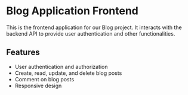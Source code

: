 # Blog Application Frontend

This is the frontend application for our Blog project. It interacts with the backend API to provide user authentication and other functionalities.

## Features

- User authentication and authorization
- Create, read, update, and delete blog posts
- Comment on blog posts
- Responsive design

